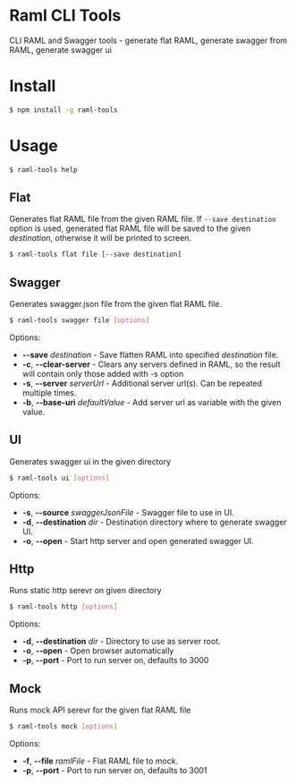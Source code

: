# Raml CLI Tools
CLI RAML and Swagger tools - generate flat RAML, generate swagger from RAML, generate swagger ui

# Install

```bash
$ npm install -g raml-tools
```

# Usage

```bash
$ raml-tools help
```

## Flat

Generates flat RAML file from the given RAML file. If `--save destination` option is used, generated flat RAML file
will be saved to the given *destination*, otherwise it will be printed to screen. 

```bash
$ raml-tools flat file [--save destination]
```

## Swagger

Generates swagger.json file from the given flat RAML file. 

```bash
$ raml-tools swagger file [options]
```

Options:
* **--save** _destination_ - Save flatten RAML into specified *destination* file.
* **-c**, **--clear-server** - Clears any servers defined in RAML, so the result will contain only those added with -s option
* **-s**, **--server** _serverUrl_ - Additional server url(s). Can be repeated multiple times.
* **-b**, **--base-uri** _defaultValue_ - Add server url as variable with the given value.


## UI

Generates swagger ui in the given directory

```bash
$ raml-tools ui [options]
```

Options:
* **-s**, **--source** _swaggerJsonFile_ - Swagger file to use in UI.
* **-d**, **--destination** _dir_ - Destination directory where to generate swagger UI.
* **-o**, **--open** - Start http server and open generated swagger UI.


## Http

Runs static http serevr on given directory

```bash
$ raml-tools http [options]
```

Options:
* **-d**, **--destination** _dir_ - Directory to use as server root.
* **-o**, **--open** - Open browser automatically
* **-p**, **--port** - Port to run server on, defaults to 3000


## Mock

Runs mock API serevr for the given flat RAML file

```bash
$ raml-tools mock [options]
```

Options:
* **-f**, **--file** _ramlFile_ - Flat RAML file to mock.
* **-p**, **--port** - Port to run server on, defaults to 3001
